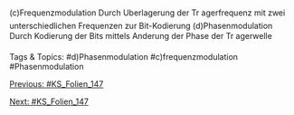 (c)Frequenzmodulation
Durch Uberlagerung der Tr agerfrequenz mit zwei unterschiedlichen
Frequenzen zur Bit-Kodierung
(d)Phasenmodulation
Durch Kodierung der Bits mittels Anderung der Phase der Tr agerwelle

   Tags & Topics:
   #d)Phasenmodulation
   #c)frequenzmodulation
   #Phasenmodulation

[Previous: #KS_Folien_147](KS_Folien_147.md)

[Next: #KS_Folien_147](KS_Folien_147.md)